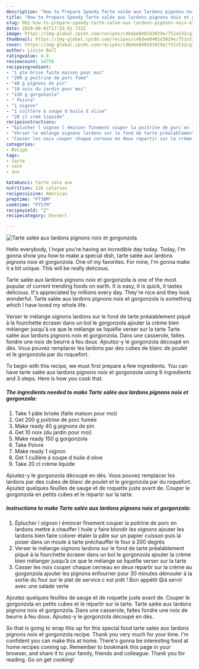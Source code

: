 ```yaml
---
description: "How to Prepare Speedy Tarte salée aux lardons pignons noix et gorgonzola"
title: "How to Prepare Speedy Tarte salée aux lardons pignons noix et gorgonzola"
slug: 962-how-to-prepare-speedy-tarte-salee-aux-lardons-pignons-noix-et-gorgonzola
date: 2020-08-01T17:53:01.732Z
image: https://img-global.cpcdn.com/recipes/c4bdee0401d3029e/751x532cq70/tarte-salee-aux-lardons-pignons-noix-et-gorgonzola-photo-principale-de-la-recette.jpg
thumbnail: https://img-global.cpcdn.com/recipes/c4bdee0401d3029e/751x532cq70/tarte-salee-aux-lardons-pignons-noix-et-gorgonzola-photo-principale-de-la-recette.jpg
cover: https://img-global.cpcdn.com/recipes/c4bdee0401d3029e/751x532cq70/tarte-salee-aux-lardons-pignons-noix-et-gorgonzola-photo-principale-de-la-recette.jpg
author: Lizzie Ball
ratingvalue: 4.8
reviewcount: 14750
recipeingredient:
- "1 pte brise faite maison pour moi"
- "200 g poitrine de porc fume"
- "40 g pignons de pin"
- "10 noix du jardin pour moi"
- "150 g gorgonzola"
- " Poivre"
- "1 oignon"
- "1 cuillère à soupe d huile d olive"
- "20 cl crme liquide"
recipeinstructions:
- "Éplucher l oignon l émincer finement couper la poitrine de porc en lardons mettre à chauffer l huile y faire blondir les oignons ajouter les lardons bien faire colorer étaler la pâte sur un papier cuisson puis la poser dans un moule à tarte préchauffer le four à 200 degrés"
- "Verser le mélange oignons lardons sur le fond de tarte préalablement piqué à la fourchette écraser dans un bol le gorgonzola ajouter la crème bien mélanger jusqu’à ce que le mélange se liquéfie verser sur la tarte"
- "Casser les noix couper chaque cerneau en deux repartir sur la crème au gorgonzola ajouter les pignons enfourner pour 30 minutes démouler à la sortie du four sur le plat de service c est prêt ! Bon appétit 😋à servir avec une salade verte"
categories:
- Recipe
tags:
- tarte
- sale
- aux

katakunci: tarte sale aux 
nutrition: 126 calories
recipecuisine: American
preptime: "PT38M"
cooktime: "PT57M"
recipeyield: "2"
recipecategory: Dessert

---
```



![Tarte salée aux lardons pignons noix et gorgonzola](https://img-global.cpcdn.com/recipes/c4bdee0401d3029e/751x532cq70/tarte-salee-aux-lardons-pignons-noix-et-gorgonzola-photo-principale-de-la-recette.jpg)

Hello everybody, I hope you're having an incredible day today. Today, I'm gonna show you how to make a special dish, tarte salée aux lardons pignons noix et gorgonzola. One of my favorites. For mine, I'm gonna make it a bit unique. This will be really delicious.

Tarte salée aux lardons pignons noix et gorgonzola is one of the most popular of current trending foods on earth. It is easy, it is quick, it tastes delicious. It's appreciated by millions every day. They're nice and they look wonderful. Tarte salée aux lardons pignons noix et gorgonzola is something which I have loved my whole life.

Verser le mélange oignons lardons sur le fond de tarte préalablement piqué à la fourchette écraser dans un bol le gorgonzola ajouter la crème bien mélanger jusqu&#39;à ce que le mélange se liquéfie verser sur la tarte Tarte salée aux lardons pignons noix et gorgonzola. Dans une casserole, faites fondre une noix de beurre à feu doux. Ajoutez-y le gorgonzola découpé en dés. Vous pouvez remplacer les lardons par des cubes de blanc de poulet et le gorgonzola par du roquefort.


To begin with this recipe, we must first prepare a few ingredients. You can have tarte salée aux lardons pignons noix et gorgonzola using 9 ingredients and 3 steps. Here is how you cook that.

<!--inarticleads1-->

##### The ingredients needed to make Tarte salée aux lardons pignons noix et gorgonzola:

1. Take 1 pâte brisée (faite maison pour moi)
1. Get 200 g poitrine de porc fumée
1. Make ready 40 g pignons de pin
1. Get 10 noix (du jardin pour moi)
1. Make ready 150 g gorgonzola
1. Take  Poivre
1. Make ready 1 oignon
1. Get 1 cuillère à soupe d huile d olive
1. Take 20 cl crème liquide


Ajoutez-y le gorgonzola découpé en dés. Vous pouvez remplacer les lardons par des cubes de blanc de poulet et le gorgonzola par du roquefort. Ajoutez quelques feuilles de sauge et de roquette juste avant de. Couper le gorgonzola en petits cubes et le répartir sur la tarte. 

<!--inarticleads2-->

##### Instructions to make Tarte salée aux lardons pignons noix et gorgonzola:

1. Éplucher l oignon l émincer finement couper la poitrine de porc en lardons mettre à chauffer l huile y faire blondir les oignons ajouter les lardons bien faire colorer étaler la pâte sur un papier cuisson puis la poser dans un moule à tarte préchauffer le four à 200 degrés
1. Verser le mélange oignons lardons sur le fond de tarte préalablement piqué à la fourchette écraser dans un bol le gorgonzola ajouter la crème bien mélanger jusqu’à ce que le mélange se liquéfie verser sur la tarte
1. Casser les noix couper chaque cerneau en deux repartir sur la crème au gorgonzola ajouter les pignons enfourner pour 30 minutes démouler à la sortie du four sur le plat de service c est prêt ! Bon appétit 😋à servir avec une salade verte


Ajoutez quelques feuilles de sauge et de roquette juste avant de. Couper le gorgonzola en petits cubes et le répartir sur la tarte. Tarte salée aux lardons pignons noix et gorgonzola. Dans une casserole, faites fondre une noix de beurre à feu doux. Ajoutez-y le gorgonzola découpé en dés. 

So that is going to wrap this up for this special food tarte salée aux lardons pignons noix et gorgonzola recipe. Thank you very much for your time. I'm confident you can make this at home. There's gonna be interesting food at home recipes coming up. Remember to bookmark this page in your browser, and share it to your family, friends and colleague. Thank you for reading. Go on get cooking!

